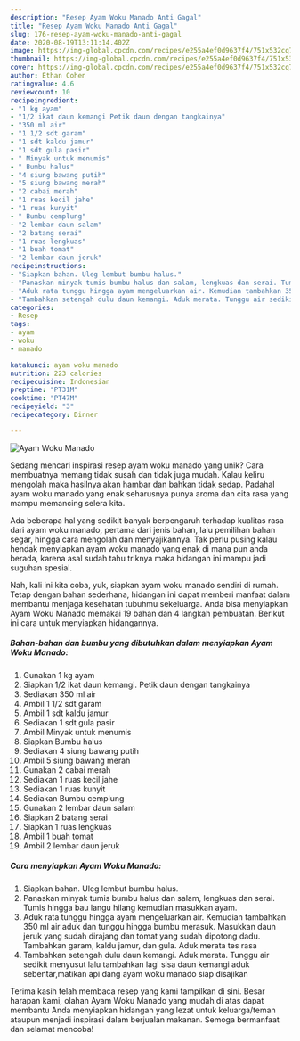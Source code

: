 ```yaml
---
description: "Resep Ayam Woku Manado Anti Gagal"
title: "Resep Ayam Woku Manado Anti Gagal"
slug: 176-resep-ayam-woku-manado-anti-gagal
date: 2020-08-19T13:11:14.402Z
image: https://img-global.cpcdn.com/recipes/e255a4ef0d9637f4/751x532cq70/ayam-woku-manado-foto-resep-utama.jpg
thumbnail: https://img-global.cpcdn.com/recipes/e255a4ef0d9637f4/751x532cq70/ayam-woku-manado-foto-resep-utama.jpg
cover: https://img-global.cpcdn.com/recipes/e255a4ef0d9637f4/751x532cq70/ayam-woku-manado-foto-resep-utama.jpg
author: Ethan Cohen
ratingvalue: 4.6
reviewcount: 10
recipeingredient:
- "1 kg ayam"
- "1/2 ikat daun kemangi Petik daun dengan tangkainya"
- "350 ml air"
- "1 1/2 sdt garam"
- "1 sdt kaldu jamur"
- "1 sdt gula pasir"
- " Minyak untuk menumis"
- " Bumbu halus"
- "4 siung bawang putih"
- "5 siung bawang merah"
- "2 cabai merah"
- "1 ruas kecil jahe"
- "1 ruas kunyit"
- " Bumbu cemplung"
- "2 lembar daun salam"
- "2 batang serai"
- "1 ruas lengkuas"
- "1 buah tomat"
- "2 lembar daun jeruk"
recipeinstructions:
- "Siapkan bahan. Uleg lembut bumbu halus."
- "Panaskan minyak tumis bumbu halus dan salam, lengkuas dan serai. Tumis hingga bau langu hilang kemudian masukkan ayam."
- "Aduk rata tunggu hingga ayam mengeluarkan air. Kemudian tambahkan 350 ml air aduk dan tunggu hingga bumbu merasuk. Masukkan daun jeruk yang sudah dirajang dan tomat yang sudah dipotong dadu. Tambahkan garam, kaldu jamur, dan gula. Aduk merata tes rasa"
- "Tambahkan setengah dulu daun kemangi. Aduk merata. Tunggu air sedikit menyusut lalu tambahkan lagi sisa daun kemangi aduk sebentar,matikan api dang ayam woku manado siap disajikan"
categories:
- Resep
tags:
- ayam
- woku
- manado

katakunci: ayam woku manado 
nutrition: 223 calories
recipecuisine: Indonesian
preptime: "PT31M"
cooktime: "PT47M"
recipeyield: "3"
recipecategory: Dinner

---
```



![Ayam Woku Manado](https://img-global.cpcdn.com/recipes/e255a4ef0d9637f4/751x532cq70/ayam-woku-manado-foto-resep-utama.jpg)

Sedang mencari inspirasi resep ayam woku manado yang unik? Cara membuatnya memang tidak susah dan tidak juga mudah. Kalau keliru mengolah maka hasilnya akan hambar dan bahkan tidak sedap. Padahal ayam woku manado yang enak seharusnya punya aroma dan cita rasa yang mampu memancing selera kita.

Ada beberapa hal yang sedikit banyak berpengaruh terhadap kualitas rasa dari ayam woku manado, pertama dari jenis bahan, lalu pemilihan bahan segar, hingga cara mengolah dan menyajikannya. Tak perlu pusing kalau hendak menyiapkan ayam woku manado yang enak di mana pun anda berada, karena asal sudah tahu triknya maka hidangan ini mampu jadi suguhan spesial.




Nah, kali ini kita coba, yuk, siapkan ayam woku manado sendiri di rumah. Tetap dengan bahan sederhana, hidangan ini dapat memberi manfaat dalam membantu menjaga kesehatan tubuhmu sekeluarga. Anda bisa menyiapkan Ayam Woku Manado memakai 19 bahan dan 4 langkah pembuatan. Berikut ini cara untuk menyiapkan hidangannya.

<!--inarticleads1-->

##### Bahan-bahan dan bumbu yang dibutuhkan dalam menyiapkan Ayam Woku Manado:

1. Gunakan 1 kg ayam
1. Siapkan 1/2 ikat daun kemangi. Petik daun dengan tangkainya
1. Sediakan 350 ml air
1. Ambil 1 1/2 sdt garam
1. Ambil 1 sdt kaldu jamur
1. Sediakan 1 sdt gula pasir
1. Ambil  Minyak untuk menumis
1. Siapkan  Bumbu halus
1. Sediakan 4 siung bawang putih
1. Ambil 5 siung bawang merah
1. Gunakan 2 cabai merah
1. Sediakan 1 ruas kecil jahe
1. Sediakan 1 ruas kunyit
1. Sediakan  Bumbu cemplung
1. Gunakan 2 lembar daun salam
1. Siapkan 2 batang serai
1. Siapkan 1 ruas lengkuas
1. Ambil 1 buah tomat
1. Ambil 2 lembar daun jeruk




<!--inarticleads2-->

##### Cara menyiapkan Ayam Woku Manado:

1. Siapkan bahan. Uleg lembut bumbu halus.
1. Panaskan minyak tumis bumbu halus dan salam, lengkuas dan serai. Tumis hingga bau langu hilang kemudian masukkan ayam.
1. Aduk rata tunggu hingga ayam mengeluarkan air. Kemudian tambahkan 350 ml air aduk dan tunggu hingga bumbu merasuk. Masukkan daun jeruk yang sudah dirajang dan tomat yang sudah dipotong dadu. Tambahkan garam, kaldu jamur, dan gula. Aduk merata tes rasa
1. Tambahkan setengah dulu daun kemangi. Aduk merata. Tunggu air sedikit menyusut lalu tambahkan lagi sisa daun kemangi aduk sebentar,matikan api dang ayam woku manado siap disajikan




Terima kasih telah membaca resep yang kami tampilkan di sini. Besar harapan kami, olahan Ayam Woku Manado yang mudah di atas dapat membantu Anda menyiapkan hidangan yang lezat untuk keluarga/teman ataupun menjadi inspirasi dalam berjualan makanan. Semoga bermanfaat dan selamat mencoba!
